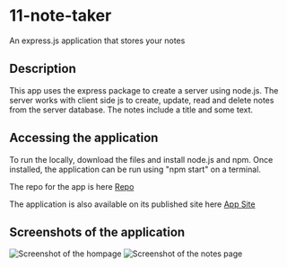 # 11-note-taker
An express.js application that stores your notes

## Description
This app uses the express package to create a server using node.js. The server works with client side js to create, update, read and delete notes from the server database. The notes include a title and some text. 

## Accessing the application
To run the locally, download the files and install node.js and npm. Once installed, the application can be run using "npm start" on a terminal. 

The repo for the app is here [Repo](https://github.com/cristino4/11-note-taker)


The application is also available on its published site here [App Site](https://note-taker-11-cristino-castro.herokuapp.com/)


## Screenshots of the application
![Screenshot of the hompage](/11-note-taker/images/homepage.png)
![Screenshot of the notes page](/11-note-taker/images/notes-page.png)

